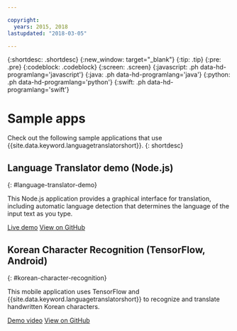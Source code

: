 ```yaml
---

copyright:
  years: 2015, 2018
lastupdated: "2018-03-05"

---
```


{:shortdesc: .shortdesc}
{:new_window: target="_blank"}
{:tip: .tip}
{:pre: .pre}
{:codeblock: .codeblock}
{:screen: .screen}
{:javascript: .ph data-hd-programlang='javascript'}
{:java: .ph data-hd-programlang='java'}
{:python: .ph data-hd-programlang='python'}
{:swift: .ph data-hd-programlang='swift'}

# Sample apps

Check out the following sample applications that use {{site.data.keyword.languagetranslatorshort}}. 
{: shortdesc}

## Language Translator demo (Node.js)
{: #language-translator-demo}

This Node.js application provides a graphical interface for translation, including automatic language detection that determines the language of the input text as you type.

[Live demo](https://language-translator-demo.ng.bluemix.net/)
[View on GitHub](https://github.com/watson-developer-cloud/language-translator-nodejs)

## Korean Character Recognition (TensorFlow, Android)
{: #korean-character-recognition}

This mobile application uses TensorFlow and {{site.data.keyword.languagetranslatorshort}} to recognize and translate handwritten Korean characters.

[Demo video](https://www.youtube.com/watch?v=Ynusw4RcyRY)
[View on GitHub](https://github.com/IBM/tensorflow-hangul-recognition)








